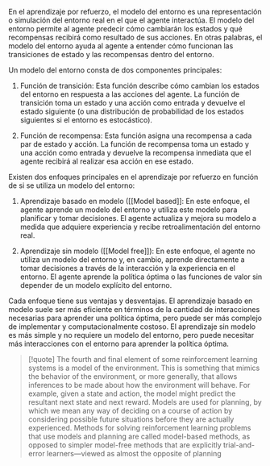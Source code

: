 En el aprendizaje por refuerzo, el modelo del entorno es una representación o simulación del entorno real en el que el agente interactúa. El modelo del entorno permite al agente predecir cómo cambiarán los estados y qué recompensas recibirá como resultado de sus acciones. En otras palabras, el modelo del entorno ayuda al agente a entender cómo funcionan las transiciones de estado y las recompensas dentro del entorno.

Un modelo del entorno consta de dos componentes principales:

1.  Función de transición: Esta función describe cómo cambian los estados del entorno en respuesta a las acciones del agente. La función de transición toma un estado y una acción como entrada y devuelve el estado siguiente (o una distribución de probabilidad de los estados siguientes si el entorno es estocástico).

2.  Función de recompensa: Esta función asigna una recompensa a cada par de estado y acción. La función de recompensa toma un estado y una acción como entrada y devuelve la recompensa inmediata que el agente recibirá al realizar esa acción en ese estado.

Existen dos enfoques principales en el aprendizaje por refuerzo en función de si se utiliza un modelo del entorno:

1.  Aprendizaje basado en modelo ([[Model based]]: En este enfoque, el agente aprende un modelo del entorno y utiliza este modelo para planificar y tomar decisiones. El agente actualiza y mejora su modelo a medida que adquiere experiencia y recibe retroalimentación del entorno real.

2.  Aprendizaje sin modelo ([[Model free]]): En este enfoque, el agente no utiliza un modelo del entorno y, en cambio, aprende directamente a tomar decisiones a través de la interacción y la experiencia en el entorno. El agente aprende la política óptima o las funciones de valor sin depender de un modelo explícito del entorno.

Cada enfoque tiene sus ventajas y desventajas. El aprendizaje basado en modelo suele ser más eficiente en términos de la cantidad de interacciones necesarias para aprender una política óptima, pero puede ser más complejo de implementar y computacionalmente costoso. El aprendizaje sin modelo es más simple y no requiere un modelo del entorno, pero puede necesitar más interacciones con el entorno para aprender la política óptima.

> [!quote]
> The fourth and final element of some reinforcement learning systems is a model of the environment. This is something that mimics the behavior of the environment, or more generally, that allows inferences to be made about how the environment will behave. For example, given a state and action, the model might predict the resultant next state and next reward. Models are used for planning, by which we mean any way of deciding on a course of action by considering possible future situations before they are actually experienced. Methods for solving reinforcement learning problems that use models and planning are called model-based methods, as opposed to simpler model-free methods that are explicitly trial-and-error learners—viewed as almost the opposite of planning

